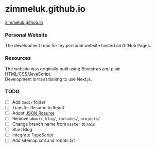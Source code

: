 # zimmeluk.github.io
[zimmeluk.github.io](zimmeluk.github.io)

### Personal Website
The development repo for my personal website hosted on GitHub Pages.

### Resources
The website was originally built using Bootstrap and plain HTML/CSS/JavaScript.  
Development is transitioning to use Next.js.

### TODO
 - [ ] Add `docs/` folder
 - [ ] Transfer Resume to React
 - [ ] Adopt [JSON Resume](https://github.com/jsonresume)
 - [ ] Remove `about/`, `blog/`, `includes/`, `projects/`
 - [ ] Change branch name from `master` to `main`
 - [ ] Start Blog
 - [ ] Integrate TypeScript
 - [ ] Add sitemap.xml and robots.txt